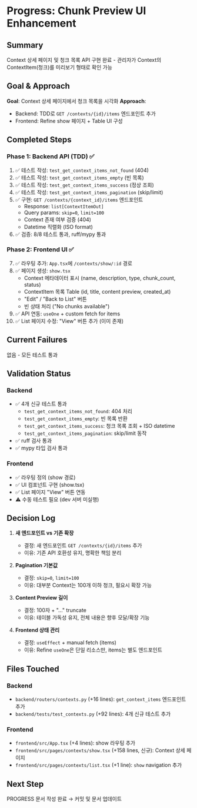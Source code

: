 # Progress: Chunk Preview UI Enhancement

## Summary

Context 상세 페이지 및 청크 목록 API 구현 완료 - 관리자가 Context의 ContextItem(청크)를 미리보기 형태로 확인 가능

## Goal & Approach

**Goal**: Context 상세 페이지에서 청크 목록을 시각화
**Approach**:
- Backend: TDD로 `GET /contexts/{id}/items` 엔드포인트 추가
- Frontend: Refine show 페이지 + Table UI 구성

## Completed Steps

### Phase 1: Backend API (TDD) ✅
1. ✅ 테스트 작성: `test_get_context_items_not_found` (404)
2. ✅ 테스트 작성: `test_get_context_items_empty` (빈 목록)
3. ✅ 테스트 작성: `test_get_context_items_success` (정상 조회)
4. ✅ 테스트 작성: `test_get_context_items_pagination` (skip/limit)
5. ✅ 구현: `GET /contexts/{context_id}/items` 엔드포인트
   - Response: `list[ContextItemOut]`
   - Query params: `skip=0`, `limit=100`
   - Context 존재 여부 검증 (404)
   - Datetime 직렬화 (ISO format)
6. ✅ 검증: 8/8 테스트 통과, ruff/mypy 통과

### Phase 2: Frontend UI ✅
7. ✅ 라우팅 추가: `App.tsx`에 `/contexts/show/:id` 경로
8. ✅ 페이지 생성: `show.tsx`
   - Context 메타데이터 표시 (name, description, type, chunk_count, status)
   - ContextItem 목록 Table (id, title, content preview, created_at)
   - "Edit" / "Back to List" 버튼
   - 빈 상태 처리 ("No chunks available")
9. ✅ API 연동: `useOne` + custom fetch for items
10. ✅ List 페이지 수정: "View" 버튼 추가 (이미 존재)

## Current Failures

없음 - 모든 테스트 통과

## Validation Status

### Backend
- ✅ 4개 신규 테스트 통과
  - `test_get_context_items_not_found`: 404 처리
  - `test_get_context_items_empty`: 빈 목록 반환
  - `test_get_context_items_success`: 청크 목록 조회 + ISO datetime
  - `test_get_context_items_pagination`: skip/limit 동작
- ✅ ruff 검사 통과
- ✅ mypy 타입 검사 통과

### Frontend
- ✅ 라우팅 정의 (show 경로)
- ✅ UI 컴포넌트 구현 (show.tsx)
- ✅ List 페이지 "View" 버튼 연동
- ⚠️ 수동 테스트 필요 (dev 서버 미실행)

## Decision Log

1. **새 엔드포인트 vs 기존 확장**
   - 결정: 새 엔드포인트 `GET /contexts/{id}/items` 추가
   - 이유: 기존 API 호환성 유지, 명확한 책임 분리

2. **Pagination 기본값**
   - 결정: `skip=0`, `limit=100`
   - 이유: 대부분 Context는 100개 이하 청크, 필요시 확장 가능

3. **Content Preview 길이**
   - 결정: 100자 + "..." truncate
   - 이유: 테이블 가독성 유지, 전체 내용은 향후 모달/확장 기능

4. **Frontend 상태 관리**
   - 결정: `useEffect` + manual fetch (items)
   - 이유: Refine `useOne`은 단일 리소스만, items는 별도 엔드포인트

## Files Touched

### Backend
- `backend/routers/contexts.py` (+16 lines): `get_context_items` 엔드포인트 추가
- `backend/tests/test_contexts.py` (+92 lines): 4개 신규 테스트 추가

### Frontend
- `frontend/src/App.tsx` (+4 lines): show 라우팅 추가
- `frontend/src/pages/contexts/show.tsx` (+158 lines, 신규): Context 상세 페이지
- `frontend/src/pages/contexts/list.tsx` (+1 line): `show` navigation 추가

## Next Step

PROGRESS 문서 작성 완료 → 커밋 및 문서 업데이트
